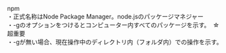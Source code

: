 npm   
・正式名称はNode Package Manager。node.jsのパッケージマネジャー   
・-gのオプションをつけるとコンピューター内すべてのパッケージを示す。　☆超重要   
・-gが無い場合、現在操作中のディレクトリ内（フォルダ内）での操作を示す。
